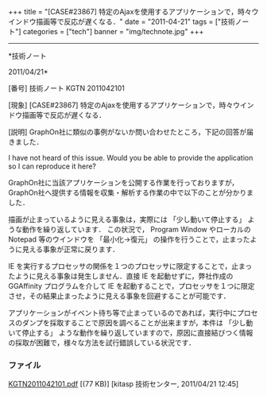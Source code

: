 ﻿+++
title = "[CASE#23867] 特定のAjaxを使用するアプリケーションで，時々ウインドウ描画等で反応が遅くなる．"
date = "2011-04-21"
tags = ["技術ノート"]
categories = ["tech"]
banner = "img/technote.jpg"
+++

-----------------------------------------------------------------------------------------------------------------------------

*技術ノート

2011/04/21*


[番号]
技術ノート KGTN 2011042101

[現象]
[CASE#23867]
特定のAjaxを使用するアプリケーションで，時々ウインドウ描画等で反応が遅くなる．

[説明]
GraphOn社に類似の事例がないか問い合わせたところ，下記の回答が届きました．

I have not heard of this issue. Would you be able to provide the
application so I can reproduce it here?

GraphOn社に当該アプリケーションを公開する作業を行っておりますが，GraphOn社へ提供する情報を収集・解析する作業の中で以下のことが分かりました．

描画が止まっているように見える事象は，実際には 「少し動いて停止する」
ような動作を繰り返しています．
この状況で， Program Window やローカルの Notepad 等のウインドウを
「最小化→復元」
の操作を行うことで，止まったように見える事象が正常に戻ります．

IE
を実行するプロセッサの関係を１つのプロセッサに限定することで，止まったように見える事象は発生しません．直接
IE を起動せずに，弊社作成の GGAffinity プログラムを介して IE
を起動することで，プロセッサを１つに限定させ，その結果止まったように見える事象を回避することが可能です．

アプリケーションがイベント待ち等で止まっているのであれば，実行中にプロセスのダンプを採取することで原因を調べることが出来ますが，本件は
「少し動いて停止する」
ような動作を繰り返していますので，原因に直接結びつく情報の採取が困難で，様々な方法を試行錯誤している状況です．


### ファイル

 
 


[KGTN2011042101.pdf](http://techreport.kitasp.net/attachments/download/546/KGTN2011042101.pdf)
 [(77 KB)] [kitasp 技術センター, 2011/04/21
12:45]


 


 

